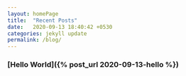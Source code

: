 ```yaml
---
layout: homePage
title:  "Recent Posts"
date:   2020-09-13 18:40:42 +0530
categories: jekyll update
permalink: /blog/
---
```


### [Hello World]({% post_url 2020-09-13-hello %})
